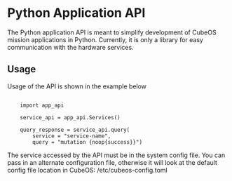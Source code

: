 # Python Application API

The Python application API is meant to simplify development of CubeOS mission applications in Python. Currently, it is only a library for easy communication with the hardware services.

## Usage

Usage of the API is shown in the example below

```

    import app_api

    service_api = app_api.Services()

    query_response = service_api.query(
        service = "service-name",
        query = "mutation {noop{success}}")
```

The service accessed by the API must be in the system config file. You can pass in an alternate configuration file, otherwise it will look at the default config file location in CubeOS: /etc/cubeos-config.toml
